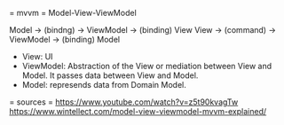 = mvvm =
Model-View-ViewModel

Model -> (bindng) -> ViewModel -> (binding) View
View -> (command) -> ViewModel -> (binding) Model

* View: UI
* ViewModel: Abstraction of the View or mediation between View and Model. It passes data between View and Model.
* Model: represends data from Domain Model.

= sources =
https://www.youtube.com/watch?v=z5t90kvagTw
https://www.wintellect.com/model-view-viewmodel-mvvm-explained/
